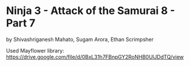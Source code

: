 # Ninja 3 - Attack of the Samurai 8 - Part 7

by Shivashriganesh Mahato, Sugam Arora, Ethan Scrimpsher

Used Mayflower library: https://drive.google.com/file/d/0BxL31h7FBnpGY2RoNHB0UlJDdTQ/view
